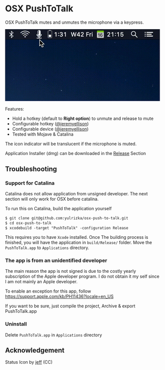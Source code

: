 # OSX PushToTalk

OSX PushToTalk mutes and unmutes the microphone via a keypress.

![usage animation](osx-push-to-talk.gif)

Features:

- Hold a hotkey (default to **Right option**) to unmute and release to mute
- Configurable hotkey ([@jeremyellison](https://github.com/yulrizka/osx-push-to-talk/commits?author=jeremyellison))
- Configurable device ([@jeremyellison](https://github.com/yulrizka/osx-push-to-talk/commits?author=jeremyellison))
- Tested with Mojave & Catalina

The icon indicator will be translucent if the microphone is muted.

Application Installer (dmg) can be downloaded in the [Release](https://github.com/yulrizka/osx-push-to-talk/releases) Section

## Troubleshooting

### Support for Catalina

Catalina does not allow application from unsigned developer. The next section will only work for OSX before catalina.

To run this on Catalina, build the application yourself

```
$ git clone git@github.com:yulrizka/osx-push-to-talk.git
$ cd osx-push-to-talk
$ xcodebuild -target "PushToTalk" -configuration Release
```

This requires you to have `Xcode` installed. Once The building process is finished, you will have the application in `build/Release/` folder.
Move the `PushToTalk.app` to `Applications` directory.

### The app is from an unidentified developer

The main reason the app is not signed is due to the costly yearly subscription of the Apple developer program.
I do not obtain it my self since I am not mainly an Apple developer.

To enable an exception for this app, follow https://support.apple.com/kb/PH11436?locale=en_US

If you want to be sure, just compile the project, Archive & export PushToTalk.app

### Uninstall

Delete `PushToTalk.app` in `Applications` directory

## Acknowledgement

Status Icon by [jeff](https://thenounproject.com/jeff955/) (CC)

